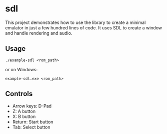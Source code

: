 # sdl
This project demonstrates how to use the library to create a minimal emulator in just a few hundred lines of code. It uses SDL to create a window and handle rendering and audio.

## Usage
```
./example-sdl <rom_path>
```

or on Windows:

```
example-sdl.exe <rom_path>
```

## Controls
- Arrow keys: D-Pad
- Z: A button
- X: B button
- Return: Start button
- Tab: Select button